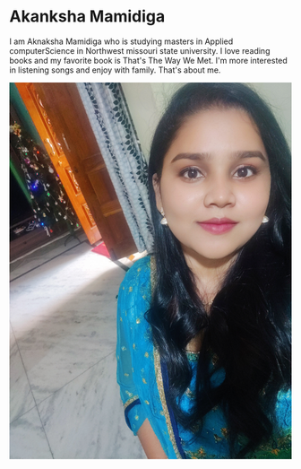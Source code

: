 # Akanksha Mamidiga
I am Aknaksha Mamidiga who is studying masters in Applied computerScience in Northwest missouri state university.
I love reading books and my favorite book is That's The Way We Met.
I'm more interested in listening songs and enjoy with family.
That's about me.


![AkankshaPhoto](Akanksha.jpg)